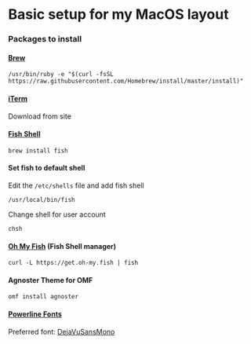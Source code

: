 # Basic setup for my MacOS layout

### Packages to install

#### [Brew](https://brew.sh)

```
/usr/bin/ruby -e "$(curl -fsSL https://raw.githubusercontent.com/Homebrew/install/master/install)"
```

#### [iTerm](https://iterm2.com/)

Download from site

#### [Fish Shell](https://fishshell.com/)

```
brew install fish
```

#### Set fish to default shell

Edit the `/etc/shells` file and add fish shell

```
/usr/local/bin/fish
```

Change shell for user account

```
chsh
```

#### [Oh My Fish](https://github.com/oh-my-fish/oh-my-fish) (Fish Shell manager)

```
curl -L https://get.oh-my.fish | fish
```

#### Agnoster Theme for OMF

```
omf install agnoster
```

#### [Powerline Fonts](https://github.com/powerline/fonts)

Preferred font: [DejaVuSansMono](https://github.com/powerline/fonts/blob/master/DejaVuSansMono/DejaVu%20Sans%20Mono%20for%20Powerline.ttf)
